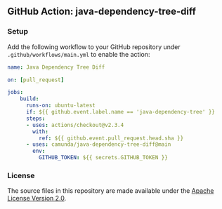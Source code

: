 ## GitHub Action: java-dependency-tree-diff

### Setup

Add the following workflow to your GitHub repository under `.github/workflows/main.yml` to enable the action:

```yaml
name: Java Dependency Tree Diff

on: [pull_request]

jobs:
    build:
      runs-on: ubuntu-latest
      if: ${{ github.event.label.name == 'java-dependency-tree' }}
      steps:
      - uses: actions/checkout@v2.3.4
        with:
          ref: ${{ github.event.pull_request.head.sha }}
      - uses: camunda/java-dependency-tree-diff@main
        env:
          GITHUB_TOKEN: ${{ secrets.GITHUB_TOKEN }}
```

### License

The source files in this repository are made available under the [Apache License Version 2.0](./LICENSE).
